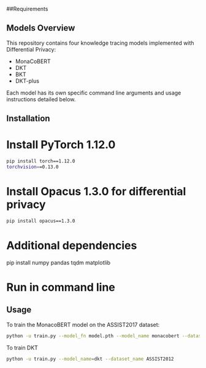 ##Requirements



## Models Overview

This repository contains four knowledge tracing models implemented with Differential Privacy:
- MonaCoBERT
- DKT
- BKT
- DKT-plus

Each model has its own specific command line arguments and usage instructions detailed below.

## Installation
# Install PyTorch 1.12.0
```bash
pip install torch==1.12.0 
torchvision==0.13.0
```

# Install Opacus 1.3.0 for differential privacy
```bash
pip install opacus==1.3.0
```
# Additional dependencies
pip install numpy pandas tqdm matplotlib

# Run in command line
## Usage

To train the MonacoBERT model on the ASSIST2017 dataset:

```bash
python -u train.py --model_fn model.pth --model_name monacobert --dataset_name assist2017_pid
```
To train DKT
```bash
python -u train.py --model_name=dkt --dataset_name ASSIST2012
```


